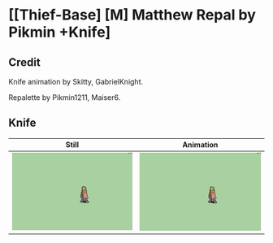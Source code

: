 # [\[Thief-Base\] \[M\] Matthew Repal by Pikmin +Knife]

## Credit

Knife animation by Skitty, GabrielKnight.

Repalette by Pikmin1211, Maiser6.
	
## Knife

| Still | Animation |
| :---: | :-------: |
| ![Knife still](./Knife_000.png) | ![Knife animation](./Knife.gif) |
